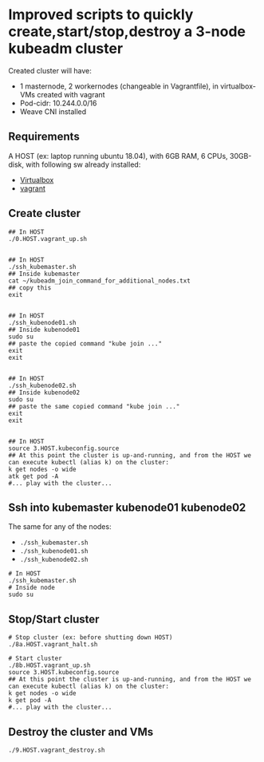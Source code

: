 # Improved scripts to quickly create,start/stop,destroy a 3-node kubeadm cluster 

Created cluster will have:

- 1 masternode, 2 workernodes (changeable in Vagrantfile), in virtualbox-VMs created with vagrant
- Pod-cidr: 10.244.0.0/16
- Weave CNI installed


## Requirements

A HOST (ex: laptop running ubuntu 18.04), with 6GB RAM, 6 CPUs, 30GB-disk, with following sw already installed:

- [Virtualbox](https://www.virtualbox.org)
- [vagrant](https://www.vagrantup.com/)


## Create cluster
```
## In HOST
./0.HOST.vagrant_up.sh


## In HOST
./ssh_kubemaster.sh
## Inside kubemaster
cat ~/kubeadm_join_command_for_additional_nodes.txt
## copy this
exit 


## In HOST
./ssh_kubenode01.sh
## Inside kubenode01
sudo su
## paste the copied command "kube join ..."
exit 
exit


## In HOST
./ssh_kubenode02.sh
## Inside kubenode02
sudo su
## paste the same copied command "kube join ..."
exit 
exit


## In HOST
source 3.HOST.kubeconfig.source
## At this point the cluster is up-and-running, and from the HOST we can execute kubectl (alias k) on the cluster:
k get nodes -o wide
atk get pod -A
#... play with the cluster...
```


## Ssh into kubemaster kubenode01 kubenode02

The same for any of the nodes:

- `./ssh_kubemaster.sh`
- `./ssh_kubenode01.sh`
- `./ssh_kubenode02.sh`

```
# In HOST
./ssh_kubemaster.sh
# Inside node
sudo su
```


## Stop/Start cluster 
```
# Stop cluster (ex: before shutting down HOST)
./8a.HOST.vagrant_halt.sh
```

```
# Start cluster
./8b.HOST.vagrant_up.sh
source 3.HOST.kubeconfig.source
## At this point the cluster is up-and-running, and from the HOST we can execute kubectl (alias k) on the cluster:
k get nodes -o wide
k get pod -A
#... play with the cluster...
```




## Destroy the cluster and VMs
```
./9.HOST.vagrant_destroy.sh
```



